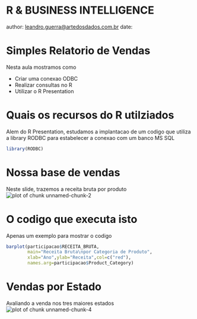R & BUSINESS INTELLIGENCE
========================================================
author: leandro.guerra@artedosdados.com.br
date:

Simples Relatorio de Vendas
========================================================

Nesta aula mostramos como

* Criar uma conexao ODBC
* Realizar consultas no R
* Utilizar o R Presentation

Quais os recursos do R utilziados
========================================================
Alem do R Presentation, estudamos a implantacao de um 
codigo que utiliza a library RODBC para estabelecer
a conexao com um banco MS SQL

```r
library(RODBC)
```

Nossa base de vendas
========================================================
Neste slide, trazemos a receita bruta por produto
![plot of chunk unnamed-chunk-2](FMU_APRESENTACAO-figure/unnamed-chunk-2.png) 

O codigo que executa isto
========================================================
Apenas um exemplo para mostrar o codigo

```r
barplot(participacao$RECEITA_BRUTA,
        main="Receita Bruta\npor Categoria de Produto", 
        xlab="Ano",ylab="Receita",col=c("red"),
        names.arg=participacao$Product_Category)
```
Vendas por Estado
========================================================
Avaliando a venda nos tres maiores estados
![plot of chunk unnamed-chunk-4](FMU_APRESENTACAO-figure/unnamed-chunk-4.png) 
